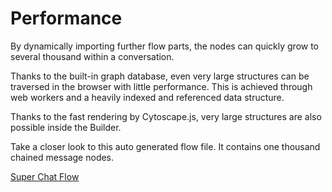 # Performance

By dynamically importing further flow parts, the nodes can quickly grow to several thousand within a conversation.

Thanks to the built-in graph database, even very large structures can be traversed in the browser with little performance. This is achieved through web workers and a heavily indexed and  referenced data structure.

Thanks to the fast rendering by Cytoscape.js, very large structures are also possible inside the Builder.

Take a closer look to this auto generated flow file. It contains one thousand chained message nodes.

[Super Chat Flow](https://wanderer.ai/builder/?flow=https%3A%2F%2Fraw.githubusercontent.com%2Fwanderer-ai%2Fwanderer-flows%2Fmaster%2Fdocs%2Fsuper_chat_flow.json)
